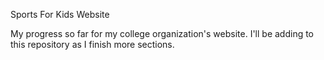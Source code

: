 Sports For Kids Website

My progress so far for my college organization's website. I'll be adding to this repository as I finish more sections.
